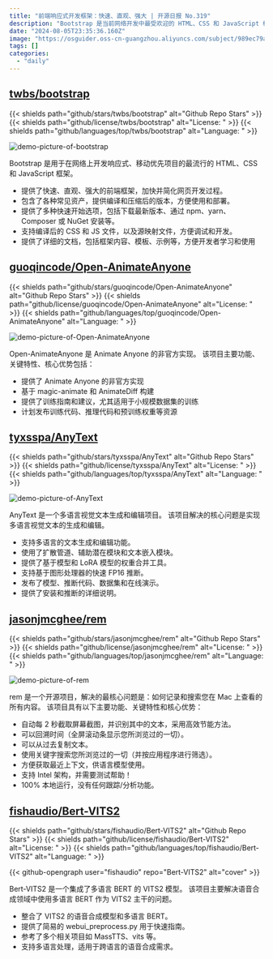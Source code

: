 ```yaml
---
title: "前端响应式开发框架：快速、直观、强大 | 开源日报 No.319"
description: "Bootstrap 是当前网络开发中最受欢迎的 HTML、CSS 和 JavaScript 框架之一。它不仅提供了快速、直观、强大的前端工具，简化了网页开发流程，还包含了丰富的常用资产，用户可以轻松地编译和压缩版本进行部署。Bootstrap 支持多种快速开始选项，如直接下载、npm、yarn、Composer 或 NuGet 安装，同时提供了编译后的 CSS 和 JS 文件及源映射文件，便于开发和调试。其详细的文档涵盖了框架内容、模板和示例，为开发者提供了学习和使用的便利。"
date: "2024-08-05T23:35:36.160Z"
image: "https://osguider.oss-cn-guangzhou.aliyuncs.com/subject/989ec79adddd568a87772ab19cff0cf7.png"
tags: []
categories:
  - "daily"
---
```


## [twbs/bootstrap](https://github.com/twbs/bootstrap)

{{< shields path="github/stars/twbs/bootstrap" alt="Github Repo Stars" >}} {{< shields path="github/license/twbs/bootstrap" alt="License: " >}} {{< shields path="github/languages/top/twbs/bootstrap" alt="Language: " >}}

![demo-picture-of-bootstrap](https://static.osguider.com/subject/github/twbs/bootstrap/2d8578254547c369ab76b6058325dce4.png)

Bootstrap 是用于在网络上开发响应式、移动优先项目的最流行的 HTML、CSS 和 JavaScript 框架。

- 提供了快速、直观、强大的前端框架，加快并简化网页开发过程。
- 包含了各种常见资产，提供编译和压缩后的版本，方便使用和部署。
- 提供了多种快速开始选项，包括下载最新版本、通过 npm、yarn、Composer 或 NuGet 安装等。
- 支持编译后的 CSS 和 JS 文件，以及源映射文件，方便调试和开发。
- 提供了详细的文档，包括框架内容、模板、示例等，方便开发者学习和使用
  
## [guoqincode/Open-AnimateAnyone](https://github.com/guoqincode/Open-AnimateAnyone)

{{< shields path="github/stars/guoqincode/Open-AnimateAnyone" alt="Github Repo Stars" >}} {{< shields path="github/license/guoqincode/Open-AnimateAnyone" alt="License: " >}} {{< shields path="github/languages/top/guoqincode/Open-AnimateAnyone" alt="Language: " >}}

![demo-picture-of-Open-AnimateAnyone](https://static.osguider.com/subject/github/guoqincode/Open-AnimateAnyone/4920bcd39fd932ab7f032a281597e5d0.png)

Open-AnimateAnyone 是 Animate Anyone 的非官方实现。
该项目主要功能、关键特性、核心优势包括：

- 提供了 Animate Anyone 的非官方实现
- 基于 magic-animate 和 AnimateDiff 构建
- 提供了训练指南和建议，尤其适用于小规模数据集的训练
- 计划发布训练代码、推理代码和预训练权重等资源
  
## [tyxsspa/AnyText](https://github.com/tyxsspa/AnyText)

{{< shields path="github/stars/tyxsspa/AnyText" alt="Github Repo Stars" >}} {{< shields path="github/license/tyxsspa/AnyText" alt="License: " >}} {{< shields path="github/languages/top/tyxsspa/AnyText" alt="Language: " >}}

![demo-picture-of-AnyText](https://static.osguider.com/subject/github/tyxsspa/AnyText/d9a724fe012a0a1136af186c84bad202.jpg)

AnyText 是一个多语言视觉文本生成和编辑项目。
该项目解决的核心问题是实现多语言视觉文本的生成和编辑。

- 支持多语言的文本生成和编辑功能。
- 使用了扩散管道、辅助潜在模块和文本嵌入模块。
- 提供了基于模型和 LoRA 模型的权重合并工具。
- 支持基于图形处理器的快速 FP16 推断。
- 发布了模型、推断代码、数据集和在线演示。
- 提供了安装和推断的详细说明。
  
## [jasonjmcghee/rem](https://github.com/jasonjmcghee/rem)

{{< shields path="github/stars/jasonjmcghee/rem" alt="Github Repo Stars" >}} {{< shields path="github/license/jasonjmcghee/rem" alt="License: " >}} {{< shields path="github/languages/top/jasonjmcghee/rem" alt="Language: " >}}

![demo-picture-of-rem](https://static.osguider.com/subject/github/jasonjmcghee/rem/e105d97a0eb95139f57b0a29fe2b2683.png)

rem 是一个开源项目，解决的最核心问题是：如何记录和搜索您在 Mac 上查看的所有内容。
该项目具有以下主要功能、关键特性和核心优势：

- 自动每 2 秒截取屏幕截图，并识别其中的文本，采用高效节能方法。
- 可以回溯时间（全屏滚动条显示您所浏览过的一切）。
- 可以从过去复制文本。
- 使用关键字搜索您所浏览过的一切（并按应用程序进行筛选）。
- 方便获取最近上下文，供语言模型使用。
- 支持 Intel 架构，并需要测试帮助！
- 100% 本地运行，没有任何跟踪/分析功能。
  
## [fishaudio/Bert-VITS2](https://github.com/fishaudio/Bert-VITS2)

{{< shields path="github/stars/fishaudio/Bert-VITS2" alt="Github Repo Stars" >}} {{< shields path="github/license/fishaudio/Bert-VITS2" alt="License: " >}} {{< shields path="github/languages/top/fishaudio/Bert-VITS2" alt="Language: " >}}

{{< github-opengraph user="fishaudio" repo="Bert-VITS2" alt="cover" >}}

Bert-VITS2 是一个集成了多语言 BERT 的 VITS2 模型。
该项目主要解决语音合成领域中使用多语言 BERT 作为 VITS2 主干的问题。

- 整合了 VITS2 的语音合成模型和多语言 BERT。
- 提供了简易的 webui_preprocess.py 用于快速指南。
- 参考了多个相关项目如 MassTTS、vits 等。
- 支持多语言处理，适用于跨语言的语音合成需求。
  
